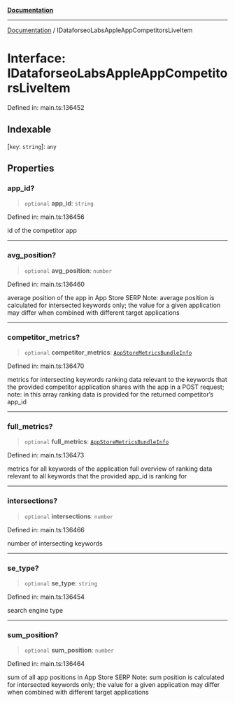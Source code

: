 [**Documentation**](../README.md)

***

[Documentation](../README.md) / IDataforseoLabsAppleAppCompetitorsLiveItem

# Interface: IDataforseoLabsAppleAppCompetitorsLiveItem

Defined in: main.ts:136452

## Indexable

\[`key`: `string`\]: `any`

## Properties

### app\_id?

> `optional` **app\_id**: `string`

Defined in: main.ts:136456

id of the competitor app

***

### avg\_position?

> `optional` **avg\_position**: `number`

Defined in: main.ts:136460

average position of the app in App Store SERP
Note: average position is calculated for intersected keywords only;
the value for a given application may differ when combined with different target applications

***

### competitor\_metrics?

> `optional` **competitor\_metrics**: [`AppStoreMetricsBundleInfo`](../classes/AppStoreMetricsBundleInfo.md)

Defined in: main.ts:136470

metrics for intersecting keywords
ranking data relevant to the keywords that the provided competitor application shares with the app in a POST request;
note: in this array ranking data is provided for the returned competitor’s app_id

***

### full\_metrics?

> `optional` **full\_metrics**: [`AppStoreMetricsBundleInfo`](../classes/AppStoreMetricsBundleInfo.md)

Defined in: main.ts:136473

metrics for all keywords of the application
full overview of ranking data relevant to all keywords that the provided app_id is ranking for

***

### intersections?

> `optional` **intersections**: `number`

Defined in: main.ts:136466

number of intersecting keywords

***

### se\_type?

> `optional` **se\_type**: `string`

Defined in: main.ts:136454

search engine type

***

### sum\_position?

> `optional` **sum\_position**: `number`

Defined in: main.ts:136464

sum of all app positions in App Store SERP
Note: sum position is calculated for intersected keywords only;
the value for a given application may differ when combined with different target applications
